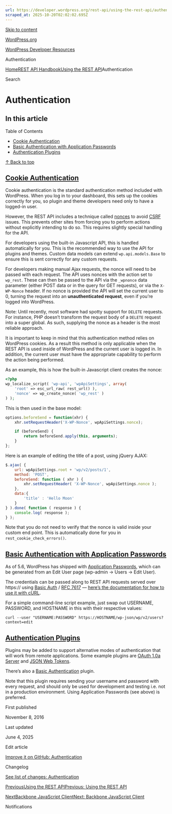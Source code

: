 ```yaml
---
url: https://developer.wordpress.org/rest-api/using-the-rest-api/authentication
scraped_at: 2025-10-20T02:02:02.695Z
---
```


[Skip to content](https://developer.wordpress.org/rest-api/using-the-rest-api/authentication/#wp--skip-link--target)

[WordPress.org](https://wordpress.org/)

[WordPress Developer Resources](https://developer.wordpress.org/)

Authentication


[Home](https://developer.wordpress.org/)[REST API Handbook](https://developer.wordpress.org/rest-api/)[Using the REST API](https://developer.wordpress.org/rest-api/using-the-rest-api/)Authentication

Search

# Authentication

## In this article

Table of Contents

- [Cookie Authentication](https://developer.wordpress.org/rest-api/using-the-rest-api/authentication/#cookie-authentication)
- [Basic Authentication with Application Passwords](https://developer.wordpress.org/rest-api/using-the-rest-api/authentication/#basic-authentication-with-application-passwords)
- [Authentication Plugins](https://developer.wordpress.org/rest-api/using-the-rest-api/authentication/#authentication-plugins)

[↑ Back to top](https://developer.wordpress.org/rest-api/using-the-rest-api/authentication/#wp--skip-link--target)

## [Cookie Authentication](https://developer.wordpress.org/rest-api/using-the-rest-api/authentication/\#cookie-authentication)

Cookie authentication is the standard authentication method included with WordPress. When you log in to your dashboard, this sets up the cookies correctly for you, so plugin and theme developers need only to have a logged-in user.

However, the REST API includes a technique called [nonces](https://developer.wordpress.org/apis/security/nonces/) to avoid [CSRF](http://en.wikipedia.org/wiki/Cross-site_request_forgery) issues. This prevents other sites from forcing you to perform actions without explicitly intending to do so. This requires slightly special handling for the API.

For developers using the built-in Javascript API, this is handled automatically for you. This is the recommended way to use the API for plugins and themes. Custom data models can extend `wp.api.models.Base` to ensure this is sent correctly for any custom requests.

For developers making manual Ajax requests, the nonce will need to be passed with each request. The API uses nonces with the action set to `wp_rest`. These can then be passed to the API via the `_wpnonce` data parameter (either POST data or in the query for GET requests), or via the `X-WP-Nonce` header. If no nonce is provided the API will set the current user to 0, turning the request into an **unauthenticated request**, even if you’re logged into WordPress.

Note: Until recently, most software had spotty support for `DELETE` requests. For instance, PHP doesn’t transform the request body of a `DELETE` request into a super global. As such, supplying the nonce as a header is the most reliable approach.

It is important to keep in mind that this authentication method relies on WordPress cookies. As a result this method is only applicable when the REST API is used inside of WordPress and the current user is logged in. In addition, the current user must have the appropriate capability to perform the action being performed.

As an example, this is how the built-in Javascript client creates the nonce:

```php
<?php
wp_localize_script( 'wp-api', 'wpApiSettings', array(
    'root' => esc_url_raw( rest_url() ),
    'nonce' => wp_create_nonce( 'wp_rest' )
) );

```

This is then used in the base model:

```js
options.beforeSend = function(xhr) {
    xhr.setRequestHeader('X-WP-Nonce', wpApiSettings.nonce);

    if (beforeSend) {
        return beforeSend.apply(this, arguments);
    }
};

```

Here is an example of editing the title of a post, using jQuery AJAX:

```js
$.ajax( {
    url: wpApiSettings.root + 'wp/v2/posts/1',
    method: 'POST',
    beforeSend: function ( xhr ) {
        xhr.setRequestHeader( 'X-WP-Nonce', wpApiSettings.nonce );
    },
    data:{
        'title' : 'Hello Moon'
    }
} ).done( function ( response ) {
    console.log( response );
} );

```

Note that you do not need to verify that the nonce is valid inside your custom end point. This is automatically done for you in `rest_cookie_check_errors()`.

## [Basic Authentication with Application Passwords](https://developer.wordpress.org/rest-api/using-the-rest-api/authentication/\#basic-authentication-with-application-passwords)

As of 5.6, WordPress has shipped with [Application Passwords](https://make.wordpress.org/core/2020/11/05/application-passwords-integration-guide/), which can be generated from an Edit User page (wp-admin -> Users -> Edit User).

The credentials can be passed along to REST API requests served over https:// using [Basic Auth](https://ec.haxx.se/libcurl-http/auth.html#basic) / [RFC 7617](https://tools.ietf.org/html/rfc7617) — [here’s the documentation for how to use it with cURL](https://ec.haxx.se/http/auth.html).

For a simple command-line script example, just swap out USERNAME, PASSWORD, and HOSTNAME in this with their respective values:

```
curl --user "USERNAME:PASSWORD" https://HOSTNAME/wp-json/wp/v2/users?context=edit

```

## [Authentication Plugins](https://developer.wordpress.org/rest-api/using-the-rest-api/authentication/\#authentication-plugins)

Plugins may be added to support alternative modes of authentication that will work from remote applications. Some example plugins are [OAuth 1.0a Server](https://wordpress.org/plugins/rest-api-oauth1/) and [JSON Web Tokens](https://wordpress.org/plugins/jwt-authentication-for-wp-rest-api/).

There’s also a [Basic Authentication](https://github.com/WP-API/Basic-Auth) plugin.

Note that this plugin requires sending your username and password with every request, and should only be used for development and testing i.e. not in a production environment. Using Application Passwords (see above) is preferred.

First published

November 8, 2016

Last updated

June 4, 2025

Edit article

[Improve it on GitHub: Authentication](https://github.com/WP-API/docs/edit/master/using-the-rest-api/authentication.md)

Changelog

[See list of changes: Authentication](https://github.com/WP-API/docs/commits/master/using-the-rest-api/authentication.md)

[PreviousUsing the REST APIPrevious: Using the REST API](https://developer.wordpress.org/rest-api/using-the-rest-api/)

[NextBackbone JavaScript ClientNext: Backbone JavaScript Client](https://developer.wordpress.org/rest-api/using-the-rest-api/backbone-javascript-client/)

Notifications
